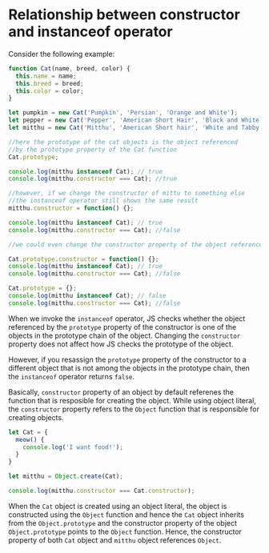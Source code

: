 # Relationship between constructor and instanceof operator

Consider the following example:

```javascript
function Cat(name, breed, color) {
  this.name = name;
  this.breed = breed;
  this.color = color;
}

let pumpkin = new Cat('Pumpkin', 'Persian', 'Orange and White');
let pepper = new Cat('Pepper', 'American Short Hair', 'Black and White');
let mitthu = new Cat('Mitthu', 'American Short hair', 'White and Tabby');

//here the prototype of the cat objects is the object referenced 
//by the prototype property of the Cat function
Cat.prototype;

console.log(mitthu instanceof Cat); // true
console.log(mitthu.constructor === Cat); //true

//however, if we change the constructor of mittu to something else
//the instanceof operator still shows the same result
mitthu.constructor = function() {};

console.log(mitthu instanceof Cat); // true
console.log(mitthu.constructor === Cat); //false

//we could even change the constructor property of the object referenced by Cat.prototype

Cat.prototype.constructor = function() {};
console.log(mitthu instanceof Cat); // true
console.log(mitthu.constructor === Cat); //false

Cat.prototype = {};
console.log(mitthu instanceof Cat); // false
console.log(mitthu.constructor === Cat); //false
```

When we invoke the `instanceof` operator, JS checks whether the object referenced by the `prototype` property of the constructor is one of the objects in the prototype chain of the object. Changing the `constructor` property does not affect how JS checks the prototype of the object.

However, if you resassign the `prototype` property of the constructor to a different object that is not among the objects in the prototype chain, then the `instanceof` operator returns `false`.

Basically, `constructor` property of an object by default referenes the function that is resposible for creating the object. While using object literal, the `constructor` property refers to the `Object` function that is responsible for creating objects.

```javascript
let Cat = {
  meow() {
    console.log('I want food!');
  }
}

let mitthu = Object.create(Cat);

console.log(mitthu.constructor === Cat.constructor);
```

When the `Cat` object is created using an object literal, the object is constructed using the `Object` function and hence the `Cat` object inherits from the `Object.prototype` and the constructor property of the object `Object.prototype` points to the `Object` function. Hence, the constructor property of both `Cat` object and `mitthu` object references `Object`.